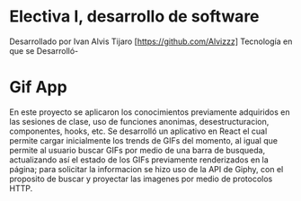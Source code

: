 # Electiva I, desarrollo de software
 Desarrollado por Ivan Alvis Tijaro [https://github.com/Alvizzz]
 Tecnología en que se Desarrolló- <React>
 # Gif App
 En este proyecto se aplicaron los conocimientos previamente adquiridos en las sesiones de clase, uso de funciones anonimas, desestructuracion, componentes, hooks, etc. Se desarrolló un aplicativo en React el cual permite cargar inicialmente los trends de GIFs del momento, al igual que permite al usuario buscar GIFs por medio de una barra de busqueda, actualizando así el estado de los GIFs previamente renderizados en la página; para solicitar la informacion se hizo uso de la API de Giphy, con el proposito de buscar y proyectar las imagenes por medio de protocolos HTTP.

